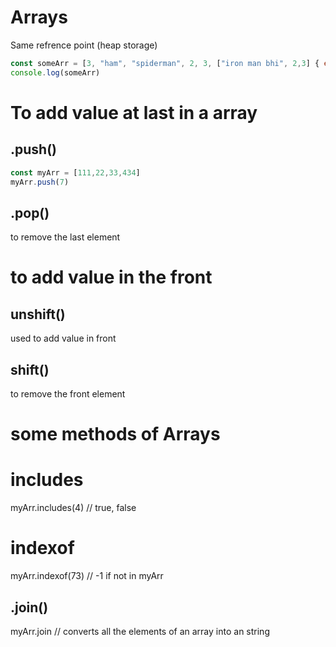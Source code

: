 # Arrays

Same refrence point (heap storage)

```js
const someArr = [3, "ham", "spiderman", 2, 3, ["iron man bhi", 2,3] { email : "some@gmail.com"}]
console.log(someArr)
```

# To add value at last in a array

## .push()

```js 
const myArr = [111,22,33,434]
myArr.push(7)
```

## .pop()

to remove the last element

# to add value in the front 

## unshift()

used to add value in front 

## shift()

to remove the front element

# some methods of Arrays 

# includes

myArr.includes(4)  // true, false

# indexof

myArr.indexof(73) // -1 if not in myArr

## .join()

myArr.join //  converts all the elements of an array into an string


